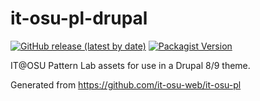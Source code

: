 # it-osu-pl-drupal

[![GitHub release (latest by date)](https://img.shields.io/github/v/release/it-osu-web/it-osu-pl-drupal)](https://github.com/it-osu-web/it-osu-pl-drupal) [![Packagist Version](https://img.shields.io/packagist/v/it-osu-web/it-osu-pl-drupal?color=orange)](https://packagist.org/packages/it-osu-web/it-osu-pl-drupal)

IT@OSU Pattern Lab assets for use in a Drupal 8/9 theme.

Generated from https://github.com/it-osu-web/it-osu-pl